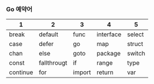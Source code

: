 ### Go 예약어


| 1        | 2           | 3      | 4         | 5      |
|----------|-------------|--------|-----------|--------|
| break    | default     | func   | interface | select |
| case     | defer       | go     | map       | struct |
| chan     | else        | goto   | package   | switch |
| const    | fallthrougt | if     | range     | type   |
| continue | for         | import | return    | var    |


